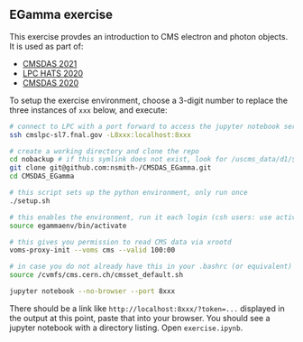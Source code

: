 EGamma exercise
---------------
This exercise provdes an introduction to CMS electron and photon objects. It is used as part of:
 - [CMSDAS 2021](https://twiki.cern.ch/twiki/bin/view/CMS/SWGuideCMSDataAnalysisSchoolLPC2021EGammaExercise)
 - [LPC HATS 2020](https://twiki.cern.ch/twiki/bin/view/CMS/EGammaHATSatLPC2020)
 - [CMSDAS 2020](https://twiki.cern.ch/twiki/bin/view/CMS/SWGuideCMSDataAnalysisSchoolLPC2020EGammaExercise)

To setup the exercise environment, choose a 3-digit number to replace the three instances of `xxx` below,
and execute:
```bash
# connect to LPC with a port forward to access the jupyter notebook server
ssh cmslpc-sl7.fnal.gov -L8xxx:localhost:8xxx

# create a working directory and clone the repo
cd nobackup # if this symlink does not exist, look for /uscms_data/d1/$USER
git clone git@github.com:nsmith-/CMSDAS_EGamma.git
cd CMSDAS_EGamma

# this script sets up the python environment, only run once
./setup.sh

# this enables the environment, run it each login (csh users: use activate.csh)
source egammaenv/bin/activate

# this gives you permission to read CMS data via xrootd
voms-proxy-init --voms cms --valid 100:00

# in case you do not already have this in your .bashrc (or equivalent) please run
source /cvmfs/cms.cern.ch/cmsset_default.sh

jupyter notebook --no-browser --port 8xxx
```
There should be a link like `http://localhost:8xxx/?token=...` displayed in the output at this point, paste that into your browser.
You should see a jupyter notebook with a directory listing. Open `exercise.ipynb`.
